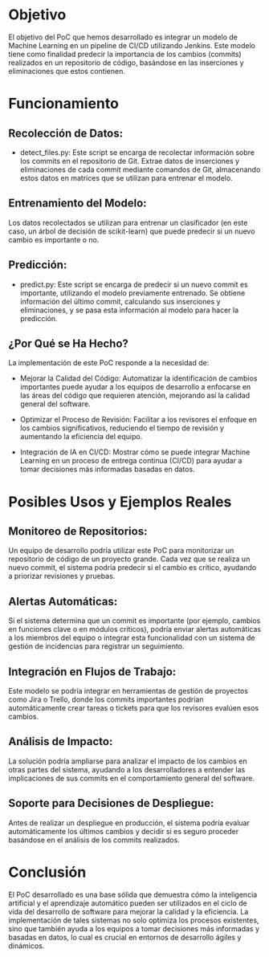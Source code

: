 # Objetivo
El objetivo del PoC que hemos desarrollado es integrar un modelo de Machine Learning en un pipeline de CI/CD utilizando Jenkins. Este modelo tiene como finalidad predecir la importancia de los cambios (commits) realizados en un repositorio de código, basándose en las inserciones y eliminaciones que estos contienen.

# Funcionamiento
## Recolección de Datos:

 - detect_files.py: Este script se encarga de recolectar información sobre los commits en el repositorio de Git. Extrae datos de inserciones y eliminaciones de cada commit mediante comandos de Git, almacenando estos datos en matrices que se utilizan para entrenar el modelo.

## Entrenamiento del Modelo:

Los datos recolectados se utilizan para entrenar un clasificador (en este caso, un árbol de decisión de scikit-learn) que puede predecir si un nuevo cambio es importante o no.

## Predicción:

 - predict.py: Este script se encarga de predecir si un nuevo commit es importante, utilizando el modelo previamente entrenado. Se obtiene información del último commit, calculando sus inserciones y eliminaciones, y se pasa esta información al modelo para hacer la predicción.

## ¿Por Qué se Ha Hecho?
La implementación de este PoC responde a la necesidad de:

 - Mejorar la Calidad del Código: Automatizar la identificación de cambios importantes puede ayudar a los equipos de desarrollo a enfocarse en las áreas del código que requieren atención, mejorando así la calidad general del software.

 - Optimizar el Proceso de Revisión: Facilitar a los revisores el enfoque en los cambios significativos, reduciendo el tiempo de revisión y aumentando la eficiencia del equipo.

 - Integración de IA en CI/CD: Mostrar cómo se puede integrar Machine Learning en un proceso de entrega continua (CI/CD) para ayudar a tomar decisiones más informadas basadas en datos.

# Posibles Usos y Ejemplos Reales
## Monitoreo de Repositorios:

Un equipo de desarrollo podría utilizar este PoC para monitorizar un repositorio de código de un proyecto grande. Cada vez que se realiza un nuevo commit, el sistema podría predecir si el cambio es crítico, ayudando a priorizar revisiones y pruebas.

## Alertas Automáticas:

Si el sistema determina que un commit es importante (por ejemplo, cambios en funciones clave o en módulos críticos), podría enviar alertas automáticas a los miembros del equipo o integrar esta funcionalidad con un sistema de gestión de incidencias para registrar un seguimiento.

## Integración en Flujos de Trabajo:

Este modelo se podría integrar en herramientas de gestión de proyectos como Jira o Trello, donde los commits importantes podrían automáticamente crear tareas o tickets para que los revisores evalúen esos cambios.

## Análisis de Impacto:

La solución podría ampliarse para analizar el impacto de los cambios en otras partes del sistema, ayudando a los desarrolladores a entender las implicaciones de sus commits en el comportamiento general del software.

## Soporte para Decisiones de Despliegue:

Antes de realizar un despliegue en producción, el sistema podría evaluar automáticamente los últimos cambios y decidir si es seguro proceder basándose en el análisis de los commits realizados.

# Conclusión
El PoC desarrollado es una base sólida que demuestra cómo la inteligencia artificial y el aprendizaje automático pueden ser utilizados en el ciclo de vida del desarrollo de software para mejorar la calidad y la eficiencia. La implementación de tales sistemas no solo optimiza los procesos existentes, sino que también ayuda a los equipos a tomar decisiones más informadas y basadas en datos, lo cual es crucial en entornos de desarrollo ágiles y dinámicos.